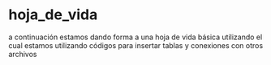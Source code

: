 # hoja_de_vida
a continuación estamos dando forma a una hoja de vida básica utilizando el cual estamos utilizando códigos para insertar tablas y conexiones con otros archivos
